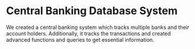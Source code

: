 # Central Banking Database System
We created a central banking system which tracks multiple banks and their account holders. Additionally, it tracks the transactions and created advanced functions and queries to get essential information.
